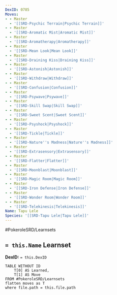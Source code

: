 ```yaml
---
DexID: 0785
Moves:
- - Master
  - '[[SRD-Psychic Terrain|Psychic Terrain]]'
- - Master
  - '[[SRD-Aromatic Mist|Aromatic Mist]]'
- - Master
  - '[[SRD-Aromatherapy|Aromatherapy]]'
- - Master
  - '[[SRD-Mean Look|Mean Look]]'
- - Master
  - '[[SRD-Draining Kiss|Draining Kiss]]'
- - Master
  - '[[SRD-Astonish|Astonish]]'
- - Master
  - '[[SRD-Withdraw|Withdraw]]'
- - Master
  - '[[SRD-Confusion|Confusion]]'
- - Master
  - '[[SRD-Psywave|Psywave]]'
- - Master
  - '[[SRD-Skill Swap|Skill Swap]]'
- - Master
  - '[[SRD-Sweet Scent|Sweet Scent]]'
- - Master
  - '[[SRD-Psyshock|Psyshock]]'
- - Master
  - '[[SRD-Tickle|Tickle]]'
- - Master
  - '[[SRD-Nature''s Madness|Nature''s Madness]]'
- - Master
  - '[[SRD-Extrasensory|Extrasensory]]'
- - Master
  - '[[SRD-Flatter|Flatter]]'
- - Master
  - '[[SRD-Moonblast|Moonblast]]'
- - Master
  - '[[SRD-Magic Room|Magic Room]]'
- - Master
  - '[[SRD-Iron Defense|Iron Defense]]'
- - Master
  - '[[SRD-Wonder Room|Wonder Room]]'
- - Master
  - '[[SRD-Telekinesis|Telekinesis]]'
Name: Tapu Lele
Species: '[[SRD-Tapu Lele|Tapu Lele]]'
---
```


#PokeroleSRD/Learnsets

## `= this.Name` Learnset

**DexID:** `= this.DexID`

```dataview
TABLE WITHOUT ID
    T[0] AS Learned,
    T[1] AS Move
FROM #PokeroleSRD/Learnsets
flatten moves as T
where file.path = this.file.path
```

